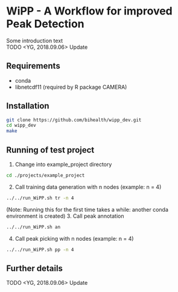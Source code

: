 # WiPP - A **W**orkflow for **i**mproved **P**eak **D**etection
Some introduction text \
TODO <YG, 2018.09.06> Update

## Requirements
- conda
- libnetcdf11 (required by R package CAMERA)

## Installation
```bash
git clone https://github.com/bihealth/wipp_dev.git
cd wipp_dev
make
```

## Running of test project

1. Change into example_project directory
```bash
cd ./projects/example_project
```
2. Call training data generation with n nodes (example: n = 4)
```bash
../../run_WiPP.sh tr -n 4 
```
(Note: Running this for the first time takes a while: another conda environment is created)
3. Call peak annotation
```bash
../../run_WiPP.sh an
```
4. Call peak picking with n nodes (example: n = 4)
```bash
../../run_WiPP.sh pp -n 4 
```
## Further details
TODO <YG, 2018.09.06> Update
